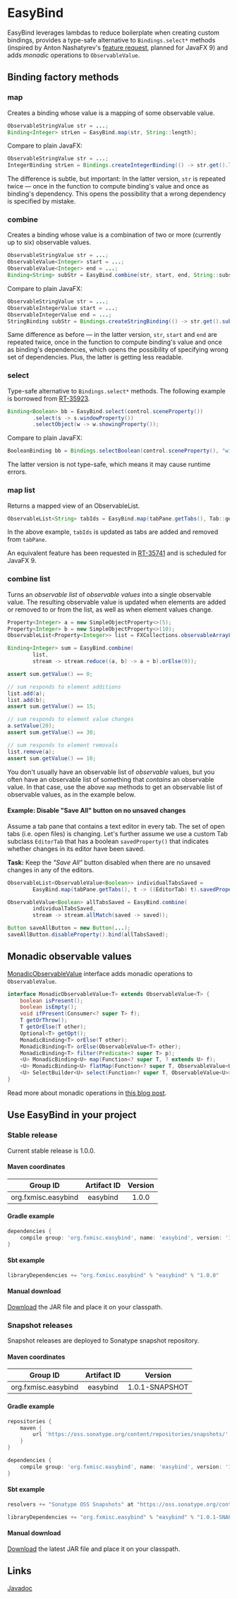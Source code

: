 EasyBind
========

EasyBind leverages lambdas to reduce boilerplate when creating custom bindings, provides a type-safe alternative to `Bindings.select*` methods (inspired by Anton Nashatyrev's [feature request](https://javafx-jira.kenai.com/browse/RT-35923), planned for JavaFX 9) and adds _monadic_ operations to `ObservableValue`.


Binding factory methods
-----------------------

### map

Creates a binding whose value is a mapping of some observable value.

```java
ObservableStringValue str = ...;
Binding<Integer> strLen = EasyBind.map(str, String::length);
```

Compare to plain JavaFX:

```java
ObservableStringValue str = ...;
IntegerBinding strLen = Bindings.createIntegerBinding(() -> str.get().length(), str);
```

The difference is subtle, but important: In the latter version, `str` is repeated twice &mdash; once in the function to compute binding's value and once as binding's dependency. This opens the possibility that a wrong dependency is specified by mistake.


### combine

Creates a binding whose value is a combination of two or more (currently up to six) observable values.

```java
ObservableStringValue str = ...;
ObservableValue<Integer> start = ...;
ObservableValue<Integer> end = ...;
Binding<String> subStr = EasyBind.combine(str, start, end, String::substring);
```

Compare to plain JavaFX:

```java
ObservableStringValue str = ...;
ObservableIntegerValue start = ...;
ObservableIntegerValue end = ...;
StringBinding subStr = Bindings.createStringBinding(() -> str.get().substring(start.get(), end.get()), str, start, end);
```

Same difference as before &mdash; in the latter version, `str`, `start` and `end` are repeated twice, once in the function to compute binding's value and once as binding's dependencies, which opens the possibility of specifying wrong set of dependencies. Plus, the latter is getting less readable.


### select

Type-safe alternative to `Bindings.select*` methods. The following example is borrowed from [RT-35923](https://javafx-jira.kenai.com/browse/RT-35923).

```java
Binding<Boolean> bb = EasyBind.select(control.sceneProperty()) 
        .select(s -> s.windowProperty()) 
        .selectObject(w -> w.showingProperty());
```

Compare to plain JavaFX:

```java
BooleanBinding bb = Bindings.selectBoolean(control.sceneProperty(), "window", "isShowing");
```

The latter version is not type-safe, which means it may cause runtime errors.


### map list

Returns a mapped view of an ObservableList.

```java
ObservableList<String> tabIds = EasyBind.map(tabPane.getTabs(), Tab::getId);
```

In the above example, `tabIds` is updated as tabs are added and removed from `tabPane`.

An equivalent feature has been requested in [RT-35741](https://javafx-jira.kenai.com/browse/RT-35741) and is scheduled for JavaFX 9.


### combine list

Turns an _observable list_ of _observable values_ into a single observable value. The resulting observable value is updated when elements are added or removed to or from the list, as well as when element values change.

```java
Property<Integer> a = new SimpleObjectProperty<>(5);
Property<Integer> b = new SimpleObjectProperty<>(10);
ObservableList<Property<Integer>> list = FXCollections.observableArrayList();

Binding<Integer> sum = EasyBind.combine(
        list,
        stream -> stream.reduce((a, b) -> a + b).orElse(0));

assert sum.getValue() == 0;

// sum responds to element additions
list.add(a);
list.add(b);
assert sum.getValue() == 15;

// sum responds to element value changes
a.setValue(20);
assert sum.getValue() == 30;

// sum responds to element removals
list.remove(a);
assert sum.getValue() == 10;
```

You don't usually have an observable list of _observable_ values, but you often have an observable list of something that _contains_ an observable value. In that case, use the above `map` methods to get an observable list of observable values, as in the example below.

#### Example: Disable "Save All" button on no unsaved changes

Assume a tab pane that contains a text editor in every tab. The set of open tabs (i.e. open files) is changing. Let's further assume we use a custom Tab subclass `EditorTab` that has a boolean `savedProperty()` that indicates whether changes in its editor have been saved.

**Task:** Keep the _"Save All"_ button disabled when there are no unsaved changes in any of the editors.

```java
ObservableList<ObservableValue<Boolean>> individualTabsSaved =
        EasyBind.map(tabPane.getTabs(), t -> ((EditorTab) t).savedProperty());

ObservableValue<Boolean> allTabsSaved = EasyBind.combine(
        individualTabsSaved,
        stream -> stream.allMatch(saved -> saved));

Button saveAllButton = new Button(...);
saveAllButton.disableProperty().bind(allTabsSaved);
```


Monadic observable values
-------------------------

[MonadicObservableValue](http://www.fxmisc.org/easybind/javadoc/org/fxmisc/easybind/monadic/MonadicObservableValue.html) interface adds monadic operations to `ObservableValue`.

```java
interface MonadicObservableValue<T> extends ObservableValue<T> {
    boolean isPresent();
    boolean isEmpty();
    void ifPresent(Consumer<? super T> f);
    T getOrThrow();
    T getOrElse(T other);
    Optional<T> getOpt();
    MonadicBinding<T> orElse(T other);
    MonadicBinding<T> orElse(ObservableValue<T> other);
    MonadicBinding<T> filter(Predicate<? super T> p);
    <U> MonadicBinding<U> map(Function<? super T, ? extends U> f);
    <U> MonadicBinding<U> flatMap(Function<? super T, ObservableValue<U>> f);
    <U> SelectBuilder<U> select(Function<? super T, ObservableValue<U>> f);
}
```

Read more about monadic operations in [this blog post](http://tomasmikula.github.io/blog/2014/03/26/monadic-operations-on-observablevalue.html).


Use EasyBind in your project
----------------------------

### Stable release

Current stable release is 1.0.0.

#### Maven coordinates

| Group ID            | Artifact ID | Version |
| :-----------------: | :---------: | :-----: |
| org.fxmisc.easybind | easybind    | 1.0.0   |

#### Gradle example

```groovy
dependencies {
    compile group: 'org.fxmisc.easybind', name: 'easybind', version: '1.0.0'
}
```

#### Sbt example

```scala
libraryDependencies += "org.fxmisc.easybind" % "easybind" % "1.0.0"
```

#### Manual download

[Download](https://github.com/TomasMikula/EasyBind/releases/download/v1.0.0/easybind-1.0.0.jar) the JAR file and place it on your classpath.


### Snapshot releases

Snapshot releases are deployed to Sonatype snapshot repository.

#### Maven coordinates

| Group ID            | Artifact ID | Version        |
| :-----------------: | :---------: | :------------: |
| org.fxmisc.easybind | easybind    | 1.0.1-SNAPSHOT |

#### Gradle example

```groovy
repositories {
    maven {
        url 'https://oss.sonatype.org/content/repositories/snapshots/' 
    }
}

dependencies {
    compile group: 'org.fxmisc.easybind', name: 'easybind', version: '1.0.1-SNAPSHOT'
}
```

#### Sbt example

```scala
resolvers += "Sonatype OSS Snapshots" at "https://oss.sonatype.org/content/repositories/snapshots"

libraryDependencies += "org.fxmisc.easybind" % "easybind" % "1.0.1-SNAPSHOT"
```

#### Manual download

[Download](https://oss.sonatype.org/content/repositories/snapshots/org/fxmisc/easybind/easybind/1.0.1-SNAPSHOT/) the latest JAR file and place it on your classpath.


Links
-----

[Javadoc](http://www.fxmisc.org/easybind/javadoc/overview-summary.html)
